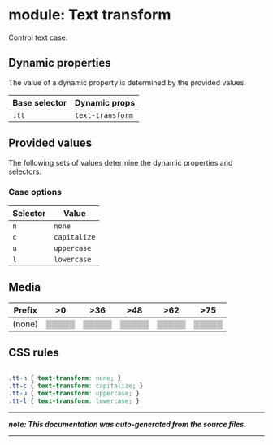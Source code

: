 # module: Text transform

Control text case.








## Dynamic properties
The value of a dynamic property is determined by the provided values.

| Base selector | Dynamic props |
| ------------- | ------------- |
| `.tt` |`text-transform`|





## Provided values
The following sets of values determine the dynamic properties and selectors.

### Case options

Selector  | Value
--------- | ---------
`n` | `none`
`c` | `capitalize`
`u` | `uppercase`
`l` | `lowercase`





## Media





| Prefix  |  >0 |  >36 |  >48 |  >62 |  >75 | 
| :------:  |  :---------: |  :---------: |  :---------: |  :---------: |  :---------: | 
|  (none)  |▒▒▒▒▒|▒▒▒▒▒|▒▒▒▒▒|▒▒▒▒▒|▒▒▒▒▒|






## CSS rules
```css

.tt-n { text-transform: none; }
.tt-c { text-transform: capitalize; }
.tt-u { text-transform: uppercase; }
.tt-l { text-transform: lowercase; }

```

- - - - -
_**note: This documentation was auto-generated from the source files.**_
- - - - -